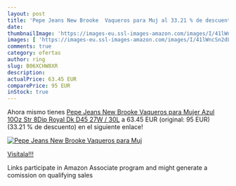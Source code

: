 ```yaml
---
layout: post
title: 'Pepe Jeans New Brooke  Vaqueros para Muj al 33.21 % de descuento'
date: 
thumbnailImage: 'https://images-eu.ssl-images-amazon.com/images/I/41lWncSn2dL._SL200_.jpg'
images: [ 'https://images-eu.ssl-images-amazon.com/images/I/41lWncSn2dL._SL200_.jpg' ]
comments: true
category: ofertas
author: ring
slug: B06XCHW8XR
description:
actualPrice: 63.45 EUR
comparePrice: 95 EUR
inStock: true
---
```


Ahora mismo tienes [Pepe Jeans New Brooke  Vaqueros para Mujer  Azul  10Oz Str 8Dip Royal Dk D45  27W / 30L](https://www.amazon.es/dp/B06XCHW8XR/?tag=tolees-21) a 63.45 EUR (original: 95 EUR) (33.21 %  de descuento) en el siguiente enlace!

[![Pepe Jeans New Brooke  Vaqueros para Muj](https://images-eu.ssl-images-amazon.com/images/I/41lWncSn2dL._SL200_.jpg)](https://www.amazon.es/dp/B06XCHW8XR/?tag=tolees-21)

[Visítala!!!](https://www.amazon.es/dp/B06XCHW8XR/?tag=tolees-21)

Links participate in Amazon Associate program and might generate a comission on qualifying sales
